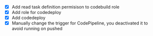 - [x] Add read task definition permisison to codebuild role
- [x] Add role for codedeploy
- [x] Add codedeploy
- [x] Manually change the trigger for CodePipeline, you deactivated it to avoid running on pushed
